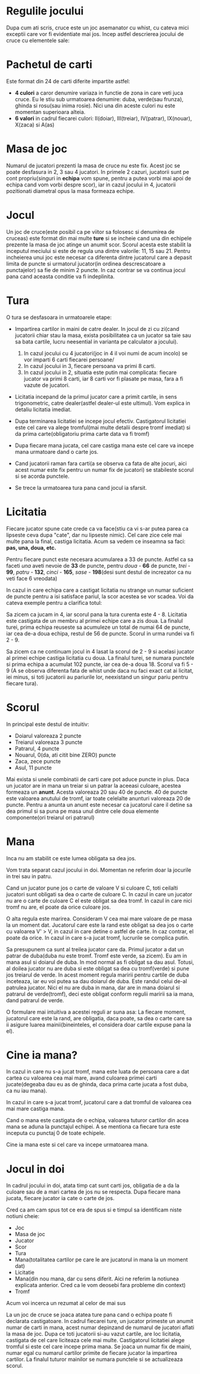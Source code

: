 Regulile jocului
=========

Dupa cum ati scris, cruce este un joc asemanator cu whist, cu cateva mici 
exceptii care vor fi evidentiate mai jos. Incep astfel descrierea jocului de 
cruce cu elementele sale:

# Pachetul de carti

Este format din 24 de carti diferite impartite astfel:

* __4 culori__ a caror denumire variaza in functie de zona in care veti juca 
cruce. Eu le stiu sub urmatoarea denumire: duba, verde(sau frunza), ghinda si
rosu(sau inima rosie). Nici una din aceste culori nu este momentan superioara
alteia.
* __6 valori__ in cadrul fiecarei culori: II(doiar), III(treiar), IV(patrar),
IX(nouar), X(zaca) si A(as)

# Masa de joc

Numarul de jucatori prezenti la masa de cruce nu este fix. Acest joc se poate
desfasura in 2, 3 sau 4 jucatori. In primele 2 cazuri, jucatorii sunt pe cont
propriu(singuri in __echipa__ vom spune, pentru a putea vorbi mai apoi de echipa
cand vom vorbi despre scor), iar in cazul jocului in 4, jucatorii pozitionati
diametral opus la masa formeaza echipe.

# Jocul

Un joc de cruce(este posibil ca pe viitor sa folosesc si denumirea de cruceas)
este format din mai multe __ture__ si se incheie cand una din echipele prezente
la masa de joc atinge un anumit scor. Scorul acesta este stabilit la inceputul
meciului si este de regula una dintre valorile: 11, 15 sau 21. Pentru incheierea
unui joc este necesar ca diferenta dintre jucatorul care a depasit limita de
puncte si urmatorul jucator(in ordinea descrescatoare a punctajelor) sa fie de
minim 2 puncte. In caz contrar se va continua jocul pana cand aceasta conditie
va fi indeplinita.

# Tura

O tura se desfasoara in urmatoarele etape:

* Impartirea cartilor in maini de catre dealer. In jocul de zi cu zi(cand
  jucatorii chiar stau la masa, exista posibilitatea ca un jucator sa taie sau
  sa bata cartile, lucru neesential in varianta pe calculator a jocului).

    1. In cazul jocului cu 4 jucatori(joc in 4 il voi numi de acum incolo) se
       vor imparti 6 carti fiecarei persoane/
    2. In cazul jocului in 3, fiecare persoana va primi 8 carti.
    3. In cazul jocului in 2, situatia este putin mai complicata: fiecare
       jucator va primi 8 carti, iar 8 carti vor fi plasate pe masa, fara a fi
       vazute de jucatori.

* Licitatia incepand de la primul jucator care a primit cartile, in sens
  trigonometric, catre dealer(astfel dealer-ul este ultimul). Vom explica in
  detaliu licitatia imediat.
* Dupa terminarea licitatiei se incepe jocul efectiv. Castigatorul licitatiei
  este cel care va alege tromful(mai multe detalii despre tromf imediat) si da
  prima carte(obligatoriu prima carte data va fi tromf)
* Dupa fiecare mana jucata, cel care castiga mana este cel care va incepe mana
  urmatoare dand o carte jos.
* Cand jucatorii raman fara carti(a se observa ca fata de alte jocuri, aici
  acest numar este fix pentru un numar fix de jucatori) se stabileste scorul si
  se acorda punctele.
* Se trece la urmatoarea tura pana cand jocul ia sfarsit.

# Licitatia

Fiecare jucator spune cate crede ca va face(stiu ca vi s-ar putea parea ca
lipseste ceva dupa "cate", dar nu lipseste nimic). Cel care zice cele mai multe
pana la final, castiga licitatia. Acum sa vedem ce inseamna sa faci: __pas, una,
doua, etc.__

Pentru fiecare punct este necesara acumularea a 33 de puncte. Astfel ca sa
faceti _una_ aveti nevoie de __33__ de puncte, pentru _doua_ - __66__ de puncte,
_trei_ - __99__, _patru_ - __132__, _cinci_ - __165__, _sase_ - __198__(desi
sunt destul de increzator ca nu veti face 6 vreodata)

In cazul in care echipa care a castigat licitatia nu strange un numar suficient
de puncte pentru a isi satisface pariul, la scor acestea se vor scadea. Voi da
cateva exemple pentru a clarifica totul:

Sa zicem ca jucam in 4, iar scorul pana la tura curenta este 4 - 8. Licitatia
este castigata de un membru al primei echipe care a zis doua. La finalul turei,
prima echipa reuseste sa acumuleze un total de numai 64 de puncte, iar cea de-a
doua echipa, restul de 56 de puncte. Scorul in urma rundei va fi 2 - 9.

Sa zicem ca ne continuam jocul in 4 lasat la scorul de 2 - 9 si acelasi jucator
al primei echipe castiga licitatia cu doua. La finalul turei, se numara punctele
si prima echipa a acumulat 102 puncte, iar cea de-a doua 18. Scorul va fi 5 - 9
(A se observa diferenta fata de whist unde daca nu faci exact cat ai licitat,
iei minus, si toti jucatorii au pariurile lor, neexistand un singur pariu pentru
fiecare tura).

# Scorul

In principal este destul de intuitiv:

* Doiarul valoreaza 2 puncte
* Treiarul valoreaza 3 puncte
* Patrarul, 4 puncte
* Nouarul, 0(da, ati citit bine ZERO) puncte
* Zaca, zece puncte
* Asul, 11 puncte

Mai exista si unele combinatii de carti care pot aduce puncte in plus. Daca un
jucator are in mana un treiar si un patrar la aceeasi culoare, acestea formeaza
un __anunt__. Acesta valoreaza 20 sau 40 de puncte. 40 de puncte este valoarea
anutului de tromf, iar toate celelalte anunturi valoreaza 20 de puncte. Pentru a
anunta un anunt este necesar ca jucatorul care il detine sa dea primul si sa
puna pe masa unul dintre cele doua elemente componente(ori treiarul ori patrarul)

# Mana

Inca nu am stabilit ce este lumea obligata sa dea jos.

Vom trata separat cazul jocului in doi. Momentan ne referim doar la jocurile in
trei sau in patru.

Cand un jucator pune jos o carte de valoare V si culoare C, toti ceilalti
jucatori sunt obligati sa dea o carte de culoare C. In cazul in care un jucator
nu are o carte de culoare C el este obligat sa dea tromf. In cazul in care nici
tromf nu are, el poate da orice culoare jos.

O alta regula este marirea. Consideram V cea mai mare valoare de pe masa la un
moment dat. Jucatorul care este la rand este obligat sa dea jos o carte cu
valoarea V' > V, in cazul in care detine o astfel de carte. In caz contrar, el
poate da orice. In cazul in care s-a jucat tromf, lucrurile se complica putin.

Sa presupunem ca sunt al treilea jucator care da. Primul jucator a dat un patrar
de duba(duba nu este tromf. Tromf este verde, sa zicem). Eu am in mana asul si
doiarul de duba. In mod normal as fi obligat sa dau asul. Totusi, al doilea
jucator nu are duba si este obligat sa dea cu tromf(verde) si pune jos treiarul
de verde. In acest moment regula maririi pentru cartile de duba inceteaza, iar
eu voi putea sa dau doiarul de duba. Este randul celui de-al patrulea jucator.
Nici el nu are duba in mana, dar are in mana doiarul si patrarul de verde(tromf),
deci este obligat conform regulii maririi sa ia mana, dand patrarul de verde.

O formulare mai intuitiva a acestei reguli ar suna asa: La fiecare moment,
jucatorul care este la rand, are obligatia, daca poate, sa dea o carte care sa
ii asigure luarea mainii(bineinteles, el considera doar cartile expuse pana la el).

# Cine ia mana?

In cazul in care nu s-a jucat tromf, mana este luata de persoana care a dat
cartea cu valoarea cea mai mare, avand culoarea primei carti jucate(degeaba dau
eu as de ghinda<ghinda nu e tromf in exemplul de fata>, daca prima carte jucata
a fost duba, ca nu iau mana).

In cazul in care s-a jucat tromf, jucatorul care a dat tromful de valoarea cea
mai mare castiga mana.

Cand o mana este castigata de o echipa, valoarea tuturor cartilor din acea mana
se aduna la punctajul echipei. A se mentiona ca fiecare tura este inceputa cu
punctaj 0 de toate echipele.

Cine ia mana este si cel care va incepe urmatoarea mana.

# Jocul in doi

In cadrul jocului in doi, atata timp cat sunt carti jos, obligatia de a da la
culoare sau de a mari cartea de jos nu se respecta. Dupa fiecare mana jucata,
fiecare jucator ia cate o carte de jos.

Cred ca am cam spus tot ce era de spus si e timpul sa identificam niste notiuni
cheie:
* Joc
* Masa de joc
* Jucator
* Scor
* Tura
* Mana(totalitatea cartilor pe care le are jucatorul in mana la un moment dat)
* Licitatie
* Mana(din nou mana, dar cu sens diferit. Aici ne referim la notiunea explicata
 anterior<cea cu cartile puse pe masa>. Cred ca le vom deosebi fara probleme din
 context)
* Tromf

Acum voi incerca un rezumat al celor de mai sus

La un joc de cruce se joaca atatea ture pana cand o echipa poate fi declarata
castigatoare. In cadrul fiecarei ture, un jucator primeste un anumit numar de
carti in mana, acest numar depinzand de numarul de jucatori aflati la masa de
joc. Dupa ce toti jucatorii si-au vazut cartile, are loc licitatia, castigata
de cel care liciteaza cele mai multe. Castigatorul licitatiei alege tromful si
este cel care incepe prima mana. Se joaca un numar fix de maini, numar egal cu
numarul cartilor primite de fiecare jucator la impartirea cartilor. La finalul
tuturor mainilor se numara punctele si se actualizeaza scorul.
